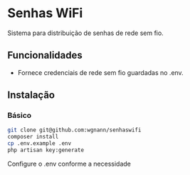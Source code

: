 # Senhas WiFi

Sistema para distribuição de senhas de rede sem fio.

## Funcionalidades

* Fornece credenciais de rede sem fio guardadas no .env.

## Instalação

### Básico

```sh
git clone git@github.com:wgnann/senhaswifi
composer install
cp .env.example .env
php artisan key:generate
```

Configure o .env conforme a necessidade
